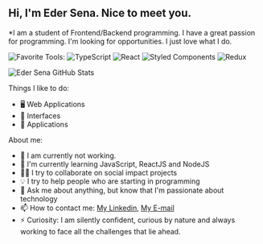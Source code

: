 ## Hi, I'm Eder Sena. Nice to meet you.

*I am a student of Frontend/Backend programming. I have a great passion for programming. I'm looking for opportunities.
 I just love what I do.
 
![Favorite Tools:](https://img.shields.io/badge/favorite%20tools:%20-%23000.svg?&style=for-the-badge) 
![TypeScript](https://img.shields.io/badge/typescript%20-%23007ACC.svg?&style=for-the-badge&logo=typescript&logoColor=white) 
![React](https://img.shields.io/badge/react%20-%2361DAFB.svg?&style=for-the-badge&logo=react&logoColor=black) 
![Styled Components](https://img.shields.io/badge/styled%20components%20-%23DB7093.svg?&style=for-the-badge&logo=styled-components&logoColor=white) 
![Redux](https://img.shields.io/badge/redux%20-%23764ABC.svg?&style=for-the-badge&logo=redux&logoColor=white)

![Eder Sena GitHub Stats](https://github-readme-stats.anuraghazra1.vercel.app/api?username=ederusena&show_icons=true&hide_border=true&theme=vue-dark)

Things I like to do:

- 🖥 Web Applications
- 🎨 Interfaces
- 📱 Applications

About me:

- 🔭 I am currently not working.
- 🌱 I'm currently learning JavaScript, ReactJS and NodeJS
- ✊🏽 I try to collaborate on social impact projects
- 💡 I try to help people who are starting in programming
- 💬 Ask me about anything, but know that I'm passionate about technology
- 📫 How to contact me: [My Linkedin](https://www.linkedin.com/in/edersena), [My E-mail](eder.sena@live.com)
- ⚡ Curiosity: I am silently confident, curious by nature and always working to face all the challenges that lie ahead.
